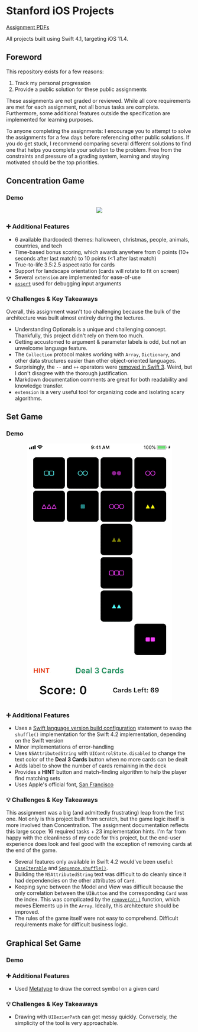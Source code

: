 # Stanford iOS Projects

[Assignment PDFs](https://drive.google.com/drive/folders/1-TWZDChwwzkiGzt78QlPZDzN-j82JfR6)

All projects built using Swift 4.1, targeting iOS 11.4.

## Foreword

This repository exists for a few reasons:

1. Track my personal progression
1. Provide a public solution for these public assignments

These assignments are not graded or reviewed. While all core requirements are met for each assignment, not all bonus tasks are complete. Furthermore, some additional features outside the specification are implemented for learning purposes.

To anyone completing the assignments: I encourage you to attempt to solve the assignments for a few days before referencing other public solutions. If you do get stuck, I recommend comparing several different solutions to find one that helps you complete your solution to the problem. Free from the constraints and pressure of a grading system, learning and staying motivated should be the top priorities.

## Concentration Game

### Demo

<p align="center">
	<img src="Demos/concentration.gif">
</p>

### :heavy_plus_sign: Additional Features

- 6 available (hardcoded) themes: halloween, christmas, people, animals, countries, and tech
- Time-based bonus scoring, which awards anywhere from 0 points (10+ seconds after last match) to 10 points (<1 after last match)
- True-to-life 3.5:2.5 aspect ratio for cards
- Support for landscape orientation (cards will rotate to fit on screen)
- Several `extension` are implemented for ease-of-use
- [`assert`](https://developer.apple.com/documentation/swift/1541112-assert) used for debugging input arguments

### :bulb: Challenges & Key Takeaways

Overall, this assignment wasn't too challenging because the bulk of the architecture was built almost entirely during the lectures.

- Understanding Optionals is a unique and challenging concept. Thankfully, this project didn't rely on them too much.
- Getting accustomed to argument & parameter labels is odd, but not an unwelcome language feature.
- The `Collection` protocol makes working with `Array`, `Dictionary`, and other data structures easier than other object-oriented languages.
- Surprisingly, the `--` and `++` operators were [removed in Swift 3](https://github.com/apple/swift-evolution/blob/master/proposals/0004-remove-pre-post-inc-decrement.md). Weird, but I don't disagree with the thorough justification.
- Markdown documentation comments are great for both readability and knowledge transfer.
- `extension` is a very useful tool for organizing code and isolating scary algorithms.

## Set Game

### Demo

<p align="center">
	<img src="Demos/set.gif">
</p>

### :heavy_plus_sign: Additional Features

- Uses a [Swift language version build configuration](https://github.com/apple/swift-evolution/blob/master/proposals/0020-if-swift-version.md) statement to swap the `shuffle()` implementation for the Swift 4.2 implementation, depending on the Swift version
- Minor implementations of error-handling
- Uses `NSAttributedString` with `UIControlState.disabled` to change the text color of the **Deal 3 Cards** button when no more cards can be dealt
- Adds label to show the number of cards remaining in the deck
- Provides a **HINT** button and match-finding algorithm to help the player find matching sets
- Uses Apple's official font, [San Francisco](https://developer.apple.com/fonts/)

### :bulb: Challenges & Key Takeaways

This assignment was a big (and admittedly frustrating) leap from the first one. Not only is this project built from scratch, but the game logic itself is more involved than Concentration. The assignment documentation reflects this large scope: 16 required tasks + 23 implementation hints. I'm far from happy with the cleanliness of my code for this project, but the end-user experience does look and feel good with the exception of removing cards at the end of the game.

- Several features only available in Swift 4.2 would've been useful: [`CaseIterable`](https://github.com/apple/swift-evolution/blob/master/proposals/0194-derived-collection-of-enum-cases.md) and [`Sequence.shuffle()`](https://github.com/apple/swift-evolution/blob/master/proposals/0202-random-unification.md).
- Building the `NSAttributedString` text was difficult to do cleanly since it had dependencies on the other attributes of `Card`.
- Keeping sync between the Model and View was difficult because the only correlation between the `UIButton` and the corresponding `Card` was the index. This was complicated by the [`remove(at:)`](https://developer.apple.com/documentation/swift/array/1641390-remove) function, which moves Elements up in the `Array`. Ideally, this architecture should be improved.
- The rules of the game itself were not easy to comprehend. Difficult requirements make for difficult business logic.

## Graphical Set Game

### Demo

### :heavy_plus_sign: Additional Features

- Used [Metatype](https://docs.swift.org/swift-book/ReferenceManual/Types.html#grammar_metatype-type) to draw the correct symbol on a given card

### :bulb: Challenges & Key Takeaways

- Drawing with `UIBezierPath` can get messy quickly. Conversely, the simplicity of the tool is very approachable.

